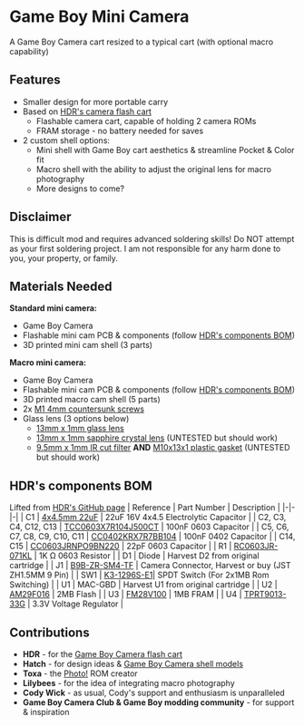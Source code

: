 # Game Boy Mini Camera
A Game Boy Camera cart resized to a typical cart (with optional macro capability)

## Features
* Smaller design for more portable carry
* Based on [HDR's camera flash cart](https://github.com/HDR/Gameboy-Camera-Flashcart)
  * Flashable camera cart, capable of holding 2 camera ROMs
  * FRAM storage - no battery needed for saves
* 2 custom shell options:
  * Mini shell with Game Boy cart aesthetics & streamline Pocket & Color fit
  * Macro shell with the ability to adjust the original lens for macro photography
  * More designs to come?
  
## Disclaimer
This is difficult mod and requires advanced soldering skills! Do NOT attempt as your first soldering project. I am not responsible for any harm done to you, your property, or family.
  
## Materials Needed
**Standard mini camera:**
* Game Boy Camera
* Flashable mini cam PCB & components (follow [HDR's components BOM](https://github.com/gameboycamera/game-boy-mini-camera/edit/main/README.md#hdrs-components-bom))
* 3D printed mini cam shell (3 parts)

**Macro mini camera:**
* Game Boy Camera
* Flashable mini cam PCB & components (follow [HDR's components BOM](https://github.com/gameboycamera/game-boy-mini-camera/edit/main/README.md#hdrs-components-bom))
* 3D printed macro cam shell (5 parts)
* 2x [M1 4mm countersunk screws](https://www.aliexpress.com/item/3256803019262480.html)
* Glass lens (3 options below)
  * [13mm x 1mm glass lens](https://www.aliexpress.com/item/3256802020476111.html)
  * [13mm x 1mm sapphire crystal lens](https://www.aliexpress.com/item/3256802895894374.html) (UNTESTED but should work)
  * [9.5mm x 1mm IR cut filter](https://www.aliexpress.com/item/2251832837033934.html) **AND** [M10x13x1 plastic gasket](https://www.aliexpress.com/item/3256804038243879.html) (UNTESTED but should work)

## HDR's components BOM
Lifted from [HDR's GitHub page](https://github.com/HDR/Gameboy-Camera-Flashcart)
| Reference | Part Number | Description |
|-|-|-|
| C1 | [4x4.5mm 22uF](https://www.aliexpress.com/item/32377971645.html) | 22uF 16V 4x4.5 Electrolytic Capacitor |
| C2, C3, C4, C12, C13 | [TCC0603X7R104J500CT](https://www.lcsc.com/product-detail/Multilayer-Ceramic-Capacitors-MLCC-SMD-SMT_CCTC-TCC0603X7R104J500CT_C282518.html) | 100nF 0603 Capacitor |
| C5, C6, C7, C8, C9, C10, C11 | [CC0402KRX7R7BB104](https://lcsc.com/product-detail/Multilayer-Ceramic-Capacitors-MLCC-SMD-SMT_YAGEO-CC0402KRX7R7BB104_C60474.html) | 100nF 0402 Capacitor |
| C14, C15 | [CC0603JRNPO9BN220](https://www.lcsc.com/product-detail/Multilayer-Ceramic-Capacitors-MLCC-SMD-SMT_YAGEO-CC0603JRNPO9BN220_C105620.html) | 22pF 0603 Capacitor |
| R1 | [RC0603JR-071KL](https://www.lcsc.com/product-detail/Chip-Resistor-Surface-Mount_YAGEO-RC0603JR-071KL_C14676.html) | 1K Ω 0603 Resistor |
| D1 | Diode | Harvest D2 from original cartridge |
| J1 | [B9B-ZR-SM4-TF](https://www.aliexpress.com/item/32920487056.html) | Camera Connector, Harvest or buy (JST ZH1.5MM 9 Pin) |
| SW1 | [K3-1296S-E1](https://www.lcsc.com/product-detail/Slide-Switches_Korean-Hroparts-Elec-K3-1296S-E1_C128955.html)| SPDT Switch (For 2x1MB Rom Switching) |
| U1 | MAC-GBD | Harvest U1 from original cartridge |
| U2 | [AM29F016](https://www.aliexpress.com/item/33043533022.html) | 2MB Flash |
| U3 | [FM28V100](https://www.aliexpress.com/item/4001322883101.html) | 1MB FRAM |
| U4 | [TPRT9013-33G](https://www.lcsc.com/product-detail/Linear-Voltage-Regulators-LDO_TECH-PUBLIC-TPRT9013-33GB_C587158.html) | 3.3V Voltage Regulator |

## Contributions
* **HDR** - for the [Game Boy Camera flash cart](https://github.com/HDR/Gameboy-Camera-Flashcart)
* **Hatch** - for design ideas & [Game Boy Camera shell models](https://github.com/hatchman/Game-Boy-Camera-Shell)
* **Toxa** - the [Photo!](https://github.com/untoxa/gb-photo) ROM creator
* **Lilybees** - for the idea of integrating macro photography
* **Cody Wick** - as usual, Cody's support and enthusiasm is unparalleled
* **Game Boy Camera Club & Game Boy modding community** - for support & inspiration
